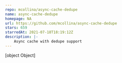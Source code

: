 ```yaml
---
repo: mcollina/async-cache-dedupe
name: async-cache-dedupe
homepage: NA
url: https://github.com/mcollina/async-cache-dedupe
stars: 659
starredAt: 2021-07-18T18:19:12Z
description: |-
    Async cache with dedupe support
---
```


[object Object]
